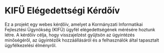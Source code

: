 # KIFÜ Elégedettségi Kérdőív
Ez a projekt egy webes kérdőív, amelyet a Kormányzati Informatikai Fejlesztési Ügynökség (KIFÜ) ügyfél elégedettségének mérésére hoztunk létre. A kérdőív célja, hogy visszajelzést gyűjtsön az ügyintézés minőségéről, az ügyintézők hozzáállásáról és a felhasználók által tapasztalt ügyfélkezelési élményről.
